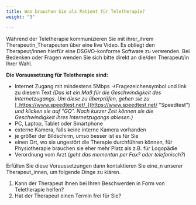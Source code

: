 ```yaml
---
title: Was brauchen Sie als Patient für Teletherapie?
weight: "3"

---
```

Während der Teletherapie kommunizieren Sie mit ihrer_ihrem Therapeutin_Therapeuten über eine live Video. Es obliegt den Therapeut/innen hierfür eine DSGVO-konforme Software zu verwenden. Bei Bedenken oder Fragen wenden Sie sich bitte direkt an die/den Therapeut/in Ihrer Wahl. 

<!--more-->

**Die Voraussetzung für Teletherapie sind:**

* Internet Zugang mit mindestens 5Mbps ->Fragezeichensymbol und link zu diesem Text _(Das ist ein Maß für die Geschwindigkeit des Internetzugangs. Um diese zu überprüfen, gehen sie zu_ [_https://www.speedtest.net/_](https://www.speedtest.net/ "Speedtest") _und klicken sie auf "GO". Nach kurzer Zeit können sie die Geschwindigkeit ihres Internetzugangs ablesen.)_
* PC, Laptop, Tablet oder Smartphone
* externe Kamera, falls keine interne Kamera vorhanden
* je größer der Bildschirm, umso besser ist es für Sie
* einen Ort, wo sie ungestört die Therapie durchführen können, für Physiotherapie brauchen sie eher mehr Platz als z.B. für Logopädie
* Verordnung vom Arzt (_geht das momentan per Fax? oder telefonisch?_)

Erfüllen Sie diese Voraussetzungen dann kontaktieren Sie eine_n unserer Therapeut_innen, um folgende Dinge zu klären.

1. Kann der Therapeut Ihnen bei Ihren Beschwerden in Form von Teletherapie helfen?
2. Hat der Therapeut einen Termin frei für Sie?